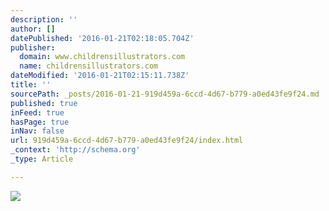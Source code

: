 ```yaml
---
description: ''
author: []
datePublished: '2016-01-21T02:18:05.704Z'
publisher:
  domain: www.childrensillustrators.com
  name: childrensillustrators.com
dateModified: '2016-01-21T02:15:11.738Z'
title: ''
sourcePath: _posts/2016-01-21-919d459a-6ccd-4d67-b779-a0ed43fe9f24.md
published: true
inFeed: true
hasPage: true
inNav: false
url: 919d459a-6ccd-4d67-b779-a0ed43fe9f24/index.html
_context: 'http://schema.org'
_type: Article

---
```

![](http://www.childrensillustrators.com/portfolioIllustrations/82020.jpg)